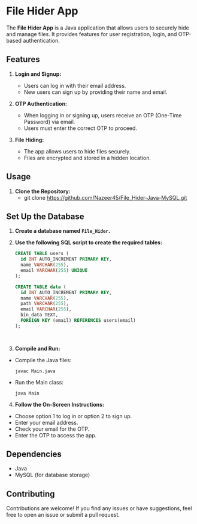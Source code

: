 # File Hider App

The **File Hider App** is a Java application that allows users to securely hide and manage files. It provides features for user registration, login, and OTP-based authentication.

## Features

1. **Login and Signup:**
   - Users can log in with their email address.
   - New users can sign up by providing their name and email.

2. **OTP Authentication:**
   - When logging in or signing up, users receive an OTP (One-Time Password) via email.
   - Users must enter the correct OTP to proceed.

3. **File Hiding:**
   - The app allows users to hide files securely.
   - Files are encrypted and stored in a hidden location.

## Usage

1. **Clone the Repository:**
   - git clone https://github.com/Nazeer45/File_Hider-Java-MySQL.git
  
## Set Up the Database

1. **Create a database named `File_Hider`.**
2. **Use the following SQL script to create the required tables:**

   ```sql
   CREATE TABLE users (
     id INT AUTO_INCREMENT PRIMARY KEY,
     name VARCHAR(255),
     email VARCHAR(255) UNIQUE
   );

   CREATE TABLE data (
     id INT AUTO_INCREMENT PRIMARY KEY,
     name VARCHAR(255),
     path VARCHAR(255),
     email VARCHAR(255),
     bin_data TEXT,
     FOREIGN KEY (email) REFERENCES users(email)
   );

     
3. **Compile and Run:**
- Compile the Java files:
  ```
  javac Main.java
  ```
- Run the Main class:
  ```
  java Main
  ```

4. **Follow the On-Screen Instructions:**
- Choose option 1 to log in or option 2 to sign up.
- Enter your email address.
- Check your email for the OTP.
- Enter the OTP to access the app.

## Dependencies

- Java
- MySQL (for database storage)

## Contributing

Contributions are welcome! If you find any issues or have suggestions, feel free to open an issue or submit a pull request.
